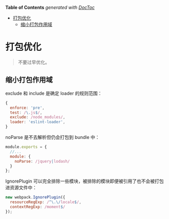 <!-- START doctoc generated TOC please keep comment here to allow auto update -->
<!-- DON'T EDIT THIS SECTION, INSTEAD RE-RUN doctoc TO UPDATE -->
**Table of Contents**  *generated with [DocToc](https://github.com/thlorenz/doctoc)*

- [打包优化](#%E6%89%93%E5%8C%85%E4%BC%98%E5%8C%96)
  - [缩小打包作用域](#%E7%BC%A9%E5%B0%8F%E6%89%93%E5%8C%85%E4%BD%9C%E7%94%A8%E5%9F%9F)

<!-- END doctoc generated TOC please keep comment here to allow auto update -->

# 打包优化

> 不要过早优化。

## 缩小打包作用域

exclude 和 include 是确定 loader 的规则范围：

```javascript
{
  enforce: 'pre',
  test: /\.js$/,
  exclude: /node_modules/,
  loader: 'eslint-loader',
}
```

noParse 是不去解析但仍会打包到 bundle 中：

```javascript
module.exports = {
  //...
  module: {
    noParse: /jquery|lodash/
  }
};
```

IgnorePlugin 可以完全排除一些模块，被排除的模块即便被引用了也不会被打包进资源文件中：

```javascript
new webpack.IgnorePlugin({
  resourceRegExp: /^\.\/locale$/,
  contextRegExp: /moment$/
});
```
